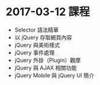 # 2017-03-12 課程
- Selector 語法精華
- 以 jQuery 存取網頁內容
- jQuery 與美術樣式
- jQuery 事件處理
- jQuery 外掛（Plugin）觀摩
- jQuery 與 AJAX 相關功能
- jQuery Mobile 與 jQuery UI 簡介
